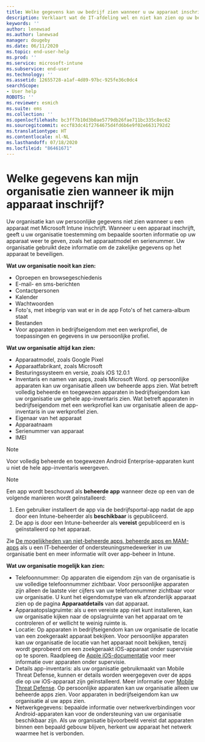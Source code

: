 ```yaml
---
title: Welke gegevens kan uw bedrijf zien wanneer u uw apparaat inschrijft?
description: Verklaart wat de IT-afdeling wel en niet kan zien op uw beheerde apparaat.
keywords: ''
author: lenewsad
ms.author: lanewsad
manager: dougeby
ms.date: 06/11/2020
ms.topic: end-user-help
ms.prod: ''
ms.service: microsoft-intune
ms.subservice: end-user
ms.technology: ''
ms.assetid: 12655728-a1af-4d89-97bc-925fe36c0dc4
searchScope:
- User help
ROBOTS: ''
ms.reviewer: esmich
ms.suite: ems
ms.collection: ''
ms.openlocfilehash: bc3ff7b10d3b0ae5779db26fae711bc335c8ec62
ms.sourcegitcommit: eccf83dc41f2764675d4fd6b6e9f02e6631792d2
ms.translationtype: HT
ms.contentlocale: nl-NL
ms.lasthandoff: 07/18/2020
ms.locfileid: "86461671"
---
```

# <a name="what-information-can-my-organization-see-when-i-enroll-my-device"></a>Welke gegevens kan mijn organisatie zien wanneer ik mijn apparaat inschrijf?

Uw organisatie kan uw persoonlijke gegevens niet zien wanneer u een apparaat met Microsoft Intune inschrijft. Wanneer u een apparaat inschrijft, geeft u uw organisatie toestemming om bepaalde soorten informatie op uw apparaat weer te geven, zoals het apparaatmodel en serienummer. Uw organisatie gebruikt deze informatie om de zakelijke gegevens op het apparaat te beveiligen.

**Wat uw organisatie nooit kan zien:**

- Oproepen en browsegeschiedenis
- E-mail- en sms-berichten
- Contactpersonen
- Kalender
- Wachtwoorden
- Foto's, met inbegrip van wat er in de app Foto's of het camera-album staat
- Bestanden
- Voor apparaten in bedrijfseigendom met een werkprofiel, de toepassingen en gegevens in uw persoonlijke profiel. 

**Wat uw organisatie altijd kan zien:**

- Apparaatmodel, zoals Google Pixel
- Apparaatfabrikant, zoals Microsoft
- Besturingssysteem en versie, zoals iOS 12.0.1
- Inventaris en namen van apps, zoals Microsoft Word. op persoonlijke apparaten kan uw organisatie alleen uw beheerde apps zien. Wat betreft volledig beheerde en toegewezen apparaten in bedrijfseigendom kan uw organisatie uw gehele app-inventaris zien. Wat betreft apparaten in bedrijfseigendom met een werkprofiel kan uw organisatie alleen de app-inventaris in uw werkprofiel zien.
- Eigenaar van het apparaat
- Apparaatnaam
- Serienummer van apparaat
- IMEI

 > [!NOTE]
 > Voor volledig beheerde en toegewezen Android Enterprise-apparaten kunt u niet de hele app-inventaris weergeven.
 
 > [!NOTE]
 > Een app wordt beschouwd als **beheerde app** wanneer deze op een van de volgende manieren wordt geïnstalleerd:
 > 1. Een gebruiker installeert de app via de bedrijfsportal-app nadat de app door een Intune-beheerder als **beschikbaar** is gepubliceerd.
 > 2. De app is door een Intune-beheerder als **vereist** gepubliceerd en is geïnstalleerd op het apparaat. 
 >
 > Zie [De mogelijkheden van niet-beheerde apps, beheerde apps en MAM-apps](https://techcommunity.microsoft.com/t5/enterprise-mobility-security/understanding-the-capabilities-of-unmanaged-apps-managed-apps/ba-p/249164) als u een IT-beheerder of ondersteuningsmedewerker in uw organisatie bent en meer informatie wilt over app-beheer in Intune.
    
**Wat uw organisatie mogelijk kan zien:**

- Telefoonnummer: Op apparaten die eigendom zijn van de organisatie is uw volledige telefoonnummer zichtbaar. Voor persoonlijke apparaten zijn alleen de laatste vier cijfers van uw telefoonnummer zichtbaar voor uw organisatie. U kunt het eigendomstype van elk afzonderlijk apparaat zien op de pagina **Apparaatdetails** van dat apparaat.
- Apparaatopslagruimte: als u een vereiste app niet kunt installeren, kan uw organisatie kijken naar de opslagruimte van het apparaat om te controleren of er wellicht te weinig ruimte is.  
- Locatie: Op apparaten in bedrijfseigendom kan uw organisatie de locatie van een zoekgeraakt apparaat bekijken. Voor persoonlijke apparaten kan uw organisatie de locatie van het apparaat nooit bekijken, tenzij wordt geprobeerd om een zoekgeraakt iOS-apparaat onder supervisie op te sporen. Raadpleeg de [Apple iOS-documentatie](https://go.microsoft.com/fwlink/?linkid=853816) voor meer informatie over apparaten onder supervisie.  
- Details app-inventaris: als uw organisatie gebruikmaakt van Mobile Threat Defense, kunnen er details worden weergegeven over de apps die op uw iOS-apparaat zijn geïnstalleerd. Meer informatie over [Mobile Threat Defense](set-up-mobile-threat-defense.md). Op persoonlijke apparaten kan uw organisatie alleen uw beheerde apps zien. Voor apparaten in bedrijfseigendom kan uw organisatie al uw apps zien.
- Netwerkgegevens: bepaalde informatie over netwerkverbindingen voor Android-apparaten kan voor de ondersteuning van uw organisatie beschikbaar zijn. Als uw organisatie bijvoorbeeld vereist dat apparaten binnen een bepaald gebouw blijven, herkent uw apparaat het netwerk waarmee het is verbonden. 
